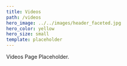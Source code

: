 ```yaml
---
title: Videos
path: /videos
hero_image: ../../images/header_faceted.jpg
hero_color: yellow
hero_size: small
template: placeholder
---
```

Videos Page Placeholder.